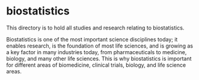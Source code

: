 # biostatistics
This directory is to hold all studies and research relating to biostatistics.

Biostatistics is one of the most important science disciplines today; it enables research, is the foundation of most life sciences, and is growing as a key factor in many industries today, from pharmaceuticals to medicine, biology, and many other life sciences. This is why biostatistics is important for different areas of biomedicine, clinical trials, biology, and life science areas.
